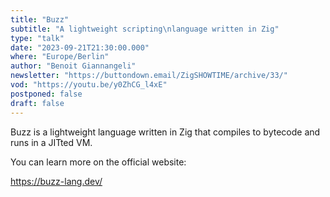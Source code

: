 ```yaml
---
title: "Buzz"
subtitle: "A lightweight scripting\nlanguage written in Zig"
type: "talk"
date: "2023-09-21T21:30:00.000"
where: "Europe/Berlin"
author: "Benoit Giannangeli"
newsletter: "https://buttondown.email/ZigSHOWTIME/archive/33/"
vod: "https://youtu.be/y0ZhCG_l4xE"
postponed: false
draft: false
---
```

Buzz is a lightweight language written in Zig that 
compiles to bytecode and runs in a JITted VM.

You can learn more on the official website:

https://buzz-lang.dev/